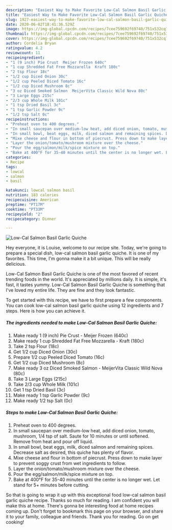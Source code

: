 ```yaml
---
description: "Easiest Way to Make Favorite Low-Cal Salmon Basil Garlic Quiche"
title: "Easiest Way to Make Favorite Low-Cal Salmon Basil Garlic Quiche"
slug: 1927-easiest-way-to-make-favorite-low-cal-salmon-basil-garlic-quiche
date: 2020-06-02T18:41:36.529Z
image: https://img-global.cpcdn.com/recipes/7cee759692f69740/751x532cq70/low-cal-salmon-basil-garlic-quiche-recipe-main-photo.jpg
thumbnail: https://img-global.cpcdn.com/recipes/7cee759692f69740/751x532cq70/low-cal-salmon-basil-garlic-quiche-recipe-main-photo.jpg
cover: https://img-global.cpcdn.com/recipes/7cee759692f69740/751x532cq70/low-cal-salmon-basil-garlic-quiche-recipe-main-photo.jpg
author: Cordelia Bryan
ratingvalue: 4.2
reviewcount: 11
recipeingredient:
- "1 (9 inch) Pie Crust  Meijer Frozen 640c"
- "1 cup Shredded Fat Free Mozzarella  Kraft 180c"
- "2 tsp Flour 18c"
- "1/2 cup Diced Onion 30c"
- "1/2 cup Peeled Diced Tomato 16c"
- "1/2 cup Diced Mushroom 8c"
- "3 oz Diced Smoked Salmon  MeijerVita Classic Wild Nova 80c"
- "3 Large Eggs 215c"
- "2/3 cup Whole Milk 101c"
- "1 tsp Dried Basil 3c"
- "1 tsp Garlic Powder 9c"
- "1/2 tsp Salt 0c"
recipeinstructions:
- "Preheat oven to 400 degrees."
- "In small saucepan over medium-low heat, add diced onion, tomato, mushroom, 1/4 tsp of salt. Saute for 10 minutes or until softened. Remove from heat and pour off liquid."
- "In small bowl, beat eggs, milk, diced salmon and remaining spices. Decrease salt as desired, this quiche has plenty of flavor."
- "Mixe cheese and flour in bottom of piecrust. Press down to make layer to prevent soggy crust from wet ingredients to follow."
- "Layer the onion/tomato/mushroom mixture over the cheese."
- "Pour the egg/salmon/milk/spice mixture on top."
- "Bake at 400°F for 35-40 minutes until the center is no longer wet. Let stand for 5+ minutes before cutting."
categories:
- Recipe
tags:
- lowcal
- salmon
- basil

katakunci: lowcal salmon basil 
nutrition: 183 calories
recipecuisine: American
preptime: "PT17M"
cooktime: "PT33M"
recipeyield: "2"
recipecategory: Dinner

---
```



![Low-Cal Salmon Basil Garlic Quiche](https://img-global.cpcdn.com/recipes/7cee759692f69740/751x532cq70/low-cal-salmon-basil-garlic-quiche-recipe-main-photo.jpg)

Hey everyone, it is Louise, welcome to our recipe site. Today, we're going to prepare a special dish, low-cal salmon basil garlic quiche. It is one of my favorites. This time, I'm gonna make it a bit unique. This will be really delicious.



Low-Cal Salmon Basil Garlic Quiche is one of the most favored of recent trending foods in the world. It's appreciated by millions daily. It is simple, it's fast, it tastes yummy. Low-Cal Salmon Basil Garlic Quiche is something that I've loved my entire life. They are fine and they look fantastic.


To get started with this recipe, we have to first prepare a few components. You can cook low-cal salmon basil garlic quiche using 12 ingredients and 7 steps. Here is how you can achieve it.

<!--inarticleads1-->

##### The ingredients needed to make Low-Cal Salmon Basil Garlic Quiche:

1. Make ready 1 (9 inch) Pie Crust - Meijer Frozen (640c)
1. Make ready 1 cup Shredded Fat Free Mozzarella - Kraft (180c)
1. Take 2 tsp Flour (18c)
1. Get 1/2 cup Diced Onion (30c)
1. Prepare 1/2 cup Peeled Diced Tomato (16c)
1. Get 1/2 cup Diced Mushroom (8c)
1. Make ready 3 oz Diced Smoked Salmon - MeijerVita Classic Wild Nova (80c)
1. Take 3 Large Eggs (215c)
1. Take 2/3 cup Whole Milk (101c)
1. Get 1 tsp Dried Basil (3c)
1. Make ready 1 tsp Garlic Powder (9c)
1. Make ready 1/2 tsp Salt (0c)




<!--inarticleads2-->

##### Steps to make Low-Cal Salmon Basil Garlic Quiche:

1. Preheat oven to 400 degrees.
1. In small saucepan over medium-low heat, add diced onion, tomato, mushroom, 1/4 tsp of salt. Saute for 10 minutes or until softened. Remove from heat and pour off liquid.
1. In small bowl, beat eggs, milk, diced salmon and remaining spices. Decrease salt as desired, this quiche has plenty of flavor.
1. Mixe cheese and flour in bottom of piecrust. Press down to make layer to prevent soggy crust from wet ingredients to follow.
1. Layer the onion/tomato/mushroom mixture over the cheese.
1. Pour the egg/salmon/milk/spice mixture on top.
1. Bake at 400°F for 35-40 minutes until the center is no longer wet. Let stand for 5+ minutes before cutting.




So that is going to wrap it up with this exceptional food low-cal salmon basil garlic quiche recipe. Thanks so much for reading. I am confident you will make this at home. There's gonna be interesting food at home recipes coming up. Don't forget to bookmark this page on your browser, and share it to your family, colleague and friends. Thank you for reading. Go on get cooking!
